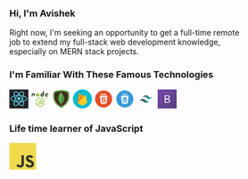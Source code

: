 
<h3> Hi, I'm Avishek </h3>

 <p>
      Right now, I'm seeking an opportunity to get a full-time remote
      <br />
      job to extend my full-stack web development knowledge,
      <br />
      especially on MERN stack projects.
    </p>

<h3>I'm Familiar With These Famous Technologies</h3>

<img src="react.png" width="34" height="34">&nbsp;<img src="express.jpg" width="34" height="34" />&nbsp;<img src="mongo.png" width="34" height="34" />&nbsp;<img src="firebase.png" width="34" height="34" />&nbsp;<img src="html.png" width="34" height="34" />&nbsp;<img src="css.png" width="34" height="34" />&nbsp;<img src="tailwind.png" width="34" height="34" />&nbsp;<img src="bootstrap.png" width="34" height="34" />

<h3>Life time learner of JavaScript</h3>
<img src="js.png" width="48" height="48"> 
